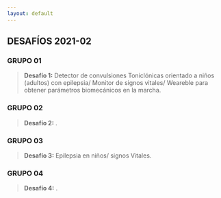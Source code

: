 ```yaml
---
layout: default
---
```


## DESAFÍOS 2021-02

### GRUPO 01

>**Desafío 1:** Detector de convulsiones Toniclónicas orientado a niños (adultos) con epilepsia/ Monitor de signos vitales/ Weareble para obtener parámetros biomecánicos en la marcha.


### GRUPO 02

>**Desafío 2:** .


### GRUPO 03

>**Desafío 3:** Epilepsia en niños/ signos Vitales.

### GRUPO 04

>**Desafío 4:** .

